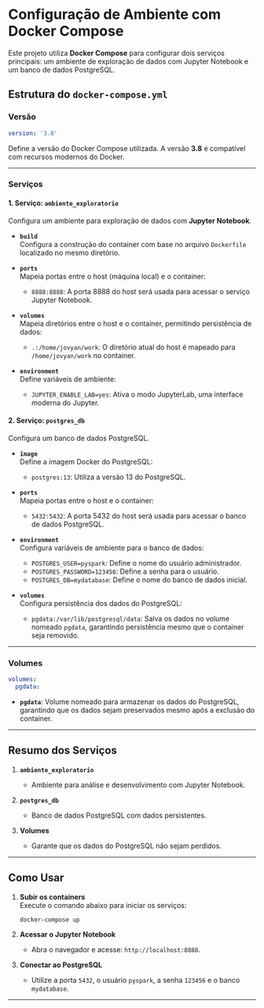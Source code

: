 # Configuração de Ambiente com Docker Compose

Este projeto utiliza **Docker Compose** para configurar dois serviços principais: um ambiente de exploração de dados com Jupyter Notebook e um banco de dados PostgreSQL.

## Estrutura do `docker-compose.yml`

### Versão
```yaml
version: '3.8'
```
Define a versão do Docker Compose utilizada. A versão **3.8** é compatível com recursos modernos do Docker.

---

### Serviços

#### 1. Serviço: `ambiente_exploratorio`
Configura um ambiente para exploração de dados com **Jupyter Notebook**.

- **`build`**  
  Configura a construção do container com base no arquivo `Dockerfile` localizado no mesmo diretório.

- **`ports`**  
  Mapeia portas entre o host (máquina local) e o container:
  - `8888:8888`: A porta 8888 do host será usada para acessar o serviço Jupyter Notebook.

- **`volumes`**  
  Mapeia diretórios entre o host e o container, permitindo persistência de dados:
  - `.:/home/jovyan/work`: O diretório atual do host é mapeado para `/home/jovyan/work` no container.

- **`environment`**  
  Define variáveis de ambiente:
  - `JUPYTER_ENABLE_LAB=yes`: Ativa o modo JupyterLab, uma interface moderna do Jupyter.

#### 2. Serviço: `postgres_db`
Configura um banco de dados PostgreSQL.

- **`image`**  
  Define a imagem Docker do PostgreSQL:
  - `postgres:13`: Utiliza a versão 13 do PostgreSQL.

- **`ports`**  
  Mapeia portas entre o host e o container:
  - `5432:5432`: A porta 5432 do host será usada para acessar o banco de dados PostgreSQL.

- **`environment`**  
  Configura variáveis de ambiente para o banco de dados:
  - `POSTGRES_USER=pyspark`: Define o nome do usuário administrador.
  - `POSTGRES_PASSWORD=123456`: Define a senha para o usuário.
  - `POSTGRES_DB=mydatabase`: Define o nome do banco de dados inicial.

- **`volumes`**  
  Configura persistência dos dados do PostgreSQL:
  - `pgdata:/var/lib/postgresql/data`: Salva os dados no volume nomeado `pgdata`, garantindo persistência mesmo que o container seja removido.

---

### Volumes

```yaml
volumes:
  pgdata:
```
- **`pgdata`**: Volume nomeado para armazenar os dados do PostgreSQL, garantindo que os dados sejam preservados mesmo após a exclusão do container.

---

## Resumo dos Serviços

1. **`ambiente_exploratorio`**  
   - Ambiente para análise e desenvolvimento com Jupyter Notebook.

2. **`postgres_db`**  
   - Banco de dados PostgreSQL com dados persistentes.

3. **Volumes**  
   - Garante que os dados do PostgreSQL não sejam perdidos.

---

## Como Usar

1. **Subir os containers**  
   Execute o comando abaixo para iniciar os serviços:
   ```bash
   docker-compose up
   ```

2. **Acessar o Jupyter Notebook**  
   - Abra o navegador e acesse: `http://localhost:8888`.

3. **Conectar ao PostgreSQL**  
   - Utilize a porta `5432`, o usuário `pyspark`, a senha `123456` e o banco `mydatabase`.

---

